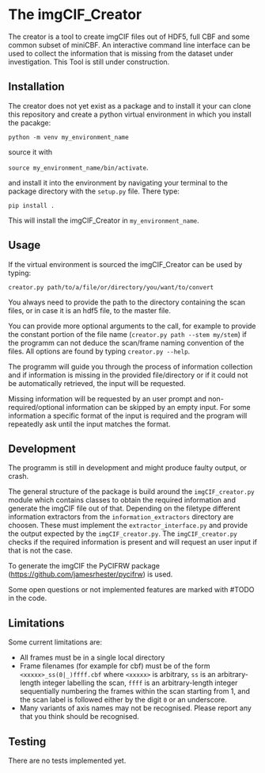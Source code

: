 # The imgCIF_Creator

The creator is a tool to create imgCIF files out of HDF5, full CBF and some common
subset of miniCBF. An interactive command line interface can be used to
collect the information that is missing from the dataset under investigation. This
Tool is still under construction.

## Installation

The creator does not yet exist as a package and to install it your can clone this repository
and create a python virtual environment in which you install the pacakge:

`python -m venv my_environment_name`

source it with

`source my_environment_name/bin/activate`.

and install it into the environment by navigating your terminal to the package
directory with the `setup.py` file. There type:

`pip install .`

This will install the imgCIF_Creator in `my_environment_name`.

## Usage

If the virtual environment is sourced the imgCIF_Creator can be used by typing:

`creator.py path/to/a/file/or/directory/you/want/to/convert`

You always need to provide the path to the directory containing the scan files, or
in case it is an hdf5 file, to the master file.

You can provide more optional arguments to the call, for example to provide the
constant portion of the file name (`creator.py path --stem my/stem`) if the
programm can not deduce the scan/frame naming convention of the files. All options
are found by typing `creator.py --help`.

The programm will guide you through the process of information collection and if
information is missing in the provided file/directory or if it could not be automatically
retrieved, the input will be requested.

Missing information will be requested by an user prompt and non-required/optional
information can be skipped by an empty input. For some information a specific format
of the input is required and the program will repeatedly ask until the input matches
the format.

## Development

The programm is still in development and might produce faulty output, or crash.

The general structure of the package is build around the `imgCIF_creator.py` module
which contains classes to obtain the required information and generate the imgCIF
file out of that. Depending on the filetype different information extractors
from the `information_extractors` directory are choosen. These must implement the
`extractor_interface.py` and provide the output expected by the `imgCIF_creator.py`.
The `imgCIF_creator.py` checks if the required information is present and will request
an user input if that is not the case.

To generate the imgCIF the PyCIFRW package (https://github.com/jamesrhester/pycifrw)
is used.

Some open questions or not implemented features are marked with #TODO in the code.

## Limitations

Some current limitations are:

- All frames must be in a single local directory
- Frame filenames (for example for cbf) must be of the form `<xxxxx>_ss(0|_)ffff.cbf`
where `<xxxxx>` is arbitrary, `ss` is an arbitrary-length integer
labelling the scan, `ffff` is an arbitrary-length integer
sequentially numbering the frames within the scan starting from
1, and the scan label is followed either by the digit `0` or
an underscore.
- Many variants of axis names may not be recognised. Please
report any that you think should be recognised.

## Testing

There are no tests implemented yet.
